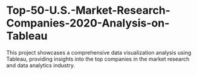 # Top-50-U.S.-Market-Research-Companies-2020-Analysis-on-Tableau
This project showcases a comprehensive data visualization analysis using Tableau, providing insights into the top companies in the market research and data analytics industry.
